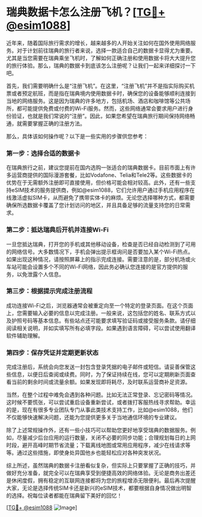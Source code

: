 # 瑞典数据卡怎么注册飞机？[[TG💪+ @esim1088](https://t.me/s/esim1088)]

近年来，随着国际旅行需求的增长，越来越多的人开始关注如何在国外使用网络服务。对于计划前往瑞典的旅行者来说，选择一款适合自己的数据卡显得尤为重要。尤其是当您需要在瑞典乘坐飞机时，了解如何正确注册和使用数据卡将大大提升您的旅行体验。那么，瑞典的数据卡到底该怎么注册呢？让我们一起来详细探讨一下吧。

首先，我们需要明确什么是“注册飞机”。在这里，“注册飞机”并不是指实际购买机票或者预定航班，而是指在瑞典境内使用数据卡时，确保您的设备能够顺利连接到当地的网络服务。这是因为瑞典的许多地方，包括机场、酒店和咖啡馆等公共场所，都可能提供免费或付费的Wi-Fi服务。然而，这些网络通常会要求用户进行身份验证，也就是我们常说的“注册”。因此，如果您希望在瑞典旅行期间保持网络畅通，就需要掌握正确的注册方法。

那么，具体该如何操作呢？以下是一些实用的步骤供您参考：

### 第一步：选择合适的数据卡

在瑞典旅行之前，建议您提前在国内选购一张适合的瑞典数据卡。目前市面上有许多运营商提供的国际漫游套餐，比如Vodafone、Telia和Tele2等。这些数据卡的优势在于无需额外注册即可直接使用，但价格可能会相对较高。此外，还有一些支持eSIM技术的服务提供商，例如@esim1088，它们允许用户通过手机应用程序在线激活虚拟SIM卡，从而避免了携带实体卡的麻烦。无论您选择哪种方式，都需要确保所选数据卡覆盖了您计划访问的地区，并且具备足够的流量支持您的日常需求。

### 第二步：抵达瑞典后开机并连接Wi-Fi

一旦您抵达瑞典，打开您的手机或其他移动设备，检查是否已经自动检测到了可用的网络信号。大多数情况下，手机会弹出提示框询问是否要加入某个Wi-Fi热点。如果出现这种情况，请按照屏幕上的指示完成连接。需要注意的是，部分机场或火车站可能会设置多个不同的Wi-Fi网络，因此务必确认您连接的是官方提供的服务，以免泄露个人信息。

### 第三步：根据提示完成注册流程

成功连接Wi-Fi之后，浏览器通常会被重定向至一个特定的登录页面。在这个页面上，您需要输入必要的信息以完成注册。一般来说，这包括您的姓名、联系方式以及护照号码等基本信息。有些站点还可能要求填写验证码或接受服务条款。请仔细阅读相关说明，并如实填写所有必填字段。如果遇到语言障碍，可以尝试使用翻译软件辅助理解。

### 第四步：保存凭证并定期更新状态

完成注册后，系统会向您发送一封包含登录凭据的电子邮件或短信。请妥善保管这些信息，以便日后查阅或续费。同时，为了保证持续在线，您可以定期刷新页面查看当前的剩余时间或流量余额。如果发现即将耗尽，及时联系运营商补足资源。

当然，在整个过程中难免会遇到各种问题。比如无法正常登录、忘记密码等情况。这时候不要慌张，可以尝试重启设备重新尝试，或者拨打客服热线寻求帮助。幸运的是，现在有很多专业团队专门从事此类技术支持工作，比如@esim1088，他们不仅能够快速解决问题，还能为您提供更多关于当地通信环境的专业建议。

除了上述常规操作外，还有一些小技巧可以帮助您更好地享受瑞典的数据服务。例如，尽量减少后台应用的运行数量，关闭不必要的同步功能；合理规划每日的上网时段，避开高峰时期节省流量；下载离线地图或常用应用程序，减少在线请求等等。通过这些措施，即使身处异国他乡也能轻松应对各种突发状况。

综上所述，虽然瑞典的数据卡注册看似复杂，但实际上只要掌握了正确的技巧，并做好充分准备，就完全可以在瑞典享受到便捷高效的网络体验。无论是商务出差还是休闲度假，拥有稳定的互联网连接都将为您的旅程增添无限便利。最后再次提醒大家，无论是选择传统SIM卡还是新兴的eSIM技术，都要根据自身情况做出明智的选择。祝每位读者都能在瑞典留下美好的回忆！

[[TG💪+ @esim1088](https://t.me/s/esim1088) ![Image](https://i.postimg.cc/4NQfJmqS/Snipaste-2025-05-13-00-14-12.png)]